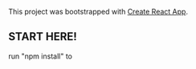 This project was bootstrapped with [Create React App](https://github.com/facebook/create-react-app).

## START HERE!

run "npm install"
to 
